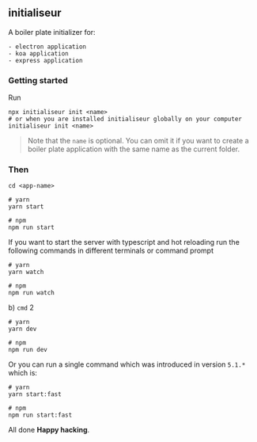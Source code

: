 ## initialiseur

A boiler plate initializer for:

```shell
- electron application
- koa application
- express application
```

### Getting started

Run

```shell
npx initialiseur init <name>
# or when you are installed initialiseur globally on your computer
initialiseur init <name>
```

> Note that the `name` is optional. You can omit it if you want to create a boiler plate application with the same name as the current folder.

### Then

```shell
cd <app-name>

# yarn
yarn start

# npm
npm run start
```

If you want to start the server with typescript and hot reloading run the following commands in different terminals or command prompt

```shell
# yarn
yarn watch

# npm
npm run watch
```

b) `cmd` 2

```shell
# yarn
yarn dev

# npm
npm run dev
```

Or you can run a single command which was introduced in version `5.1.*` which is:

```shell
# yarn
yarn start:fast

# npm
npm run start:fast
```

All done **Happy hacking**.
